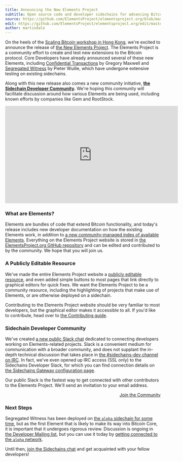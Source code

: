 ```yaml
---
title: Announcing the New Elements Project
subtitle: Open source code and developer sidechains for advancing Bitcoin.
source: https://github.com/ElementsProject/elementsproject.org/blob/master/source/_posts/announcing-elements.md
edit: https://github.com/ElementsProject/elementsproject.org/edit/master/source/_posts/announcing-elements.md
author: martindale
---
```


On the heels of the [Scaling Bitcoin workshop in Hong
Kong][scaling-bitcoin-hong-kong], we're excited to announce the release of [the
New Elements Project][elements]. The Elements Project is a community effort to
create and test new extensions to the Bitcoin protocol.  Core Developers have
already announced several of these new Elements, including [Confidential
Transactions][confidential-transactions] by Gregory Maxwell and [Segregated
Witness][segregated-witness] by Pieter Wuille, which have undergone extensive
testing on existing sidechains.
<!-- more -->

Along with this new release also comes a new community initiative, **[the
Sidechain Developer Community][contributing].**  We're hoping this community
will facilitate discussion around how various Elements are being used, including
known efforts by companies like Gem and RootStock.

<center>
<iframe width="560" height="315" src="https://www.youtube.com/embed/9pyVvq-vrrM" frameborder="0" allowfullscreen></iframe>
</center>

### What are Elements?
Elements are bundles of code that extend Bitcoin functionality, and today's
release includes new developer documentation on how the existing Elements work,
in addition to [a new community-managed index of available
Elements][element-list].  Everything on the Elements Project website is stored
in [the ElementsProject.org GitHub repository][github] and can be edited and
contributed to by the community. We hope that you will join us.

### A Publicly Editable Resource
We've made the entire Elements Project website a [publicly editable
resource][github], and even added simple buttons to most pages that link
directly to graphical editors for quick fixes.  We want the Elements Project to
be a community resource, including the highlighting of projects that make use of
Elements, or are otherwise deployed on a sidechain.

Contributing to the Elements Project website should be very familiar to most
developers, but the graphical editor makes it accessible to all.  If you'd like
to contribute, head over to [the Contributing guide][contributing].

### Sidechain Developer Community
We've created [a new public Slack chat][slack] dedicated to connecting
developers working on Elements-related projects.  Slack is a convenient medium
for communication with a broader community, and does not supplant the in-depth
technical discussion that takes place in [the #sidechains-dev channel on
IRC][irc].  In fact, we've even opened up IRC access (SSL only) to the
Sidechains Developer Slack, for which you can find connection details on [the
Sidechains Gateway configuration page][sidechains-gateways].

<div class="ui vertical stripe segment" style="padding: 0; border: 0;">
  <p>Our public Slack is the fastest way to get connected with other contributors to the Elements Project.  We'll send an invitation to your email address.</p>
  <a href="https://chat.elementsproject.org/" class="ui button primary huge" style="float:right;">Join the Community<i class="icon right chevron"></i></a>
  <div style="clear: both;"></div>
</div>

### Next Steps
Segregated Witness has been deployed on [the `alpha` sidechain for some
time][alpha], but as the first Element that is likely to make its way into
Bitcoin Core, it is important that it undergoes rigorous review.  Discussion is
ongoing in [the Developer Mailing list][sidechains-list], but you can use it today by [getting
connected to the `alpha` network][alpha-moving-coins].

Until then, [join the Sidechains chat][slack] and get acquainted with your fellow
developers!

[elements]: https://www.elementsproject.org/
[slack]: https://chat.elementsproject.org/
[confidential-transactions]: https://www.elementsproject.org/elements/confidential-transactions
[segregated-witness]: https://www.elementsproject.org/elements/segregated-witness
[sidechains-gateways]: https://sidechains.slack.com/account/gateways
[element-list]: https://www.elementsproject.org/elements/
[github]: https://github.com/ElementsProject/elementsproject.org
[contributing]: https://www.elementsproject.org/contributing/
[scaling-bitcoin-hong-kong]: https://www.scalingbitcoin.org/hongkong2015
[irc]: https://www.elementsproject.org/contributing/#irc
[alpha]: https://www.elementsproject.org/sidechains/alpha
[alpha-build]: https://www.elementsproject.org/sidechains/alpha#Build_Instructions
[alpha-moving-coins]: https://www.elementsproject.org/sidechains/alpha#Moving_coins_between_Testnet_and_Alpha
[sidechains-list]: https://lists.linuxfoundation.org/mailman/listinfo/sidechains-dev
